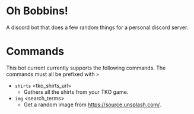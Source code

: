 # Oh Bobbins!
A discord bot that does a few random things for a personal discord server.

# Commands
This bot current currently supports the following commands. The commands must all be prefixed with `>`

- `shirts` <tko_shirts_url>
    - Gathers all the shirts from your TKO game.
- `img` <search_terms>
    - Get a random image from https://source.unsplash.com/.
